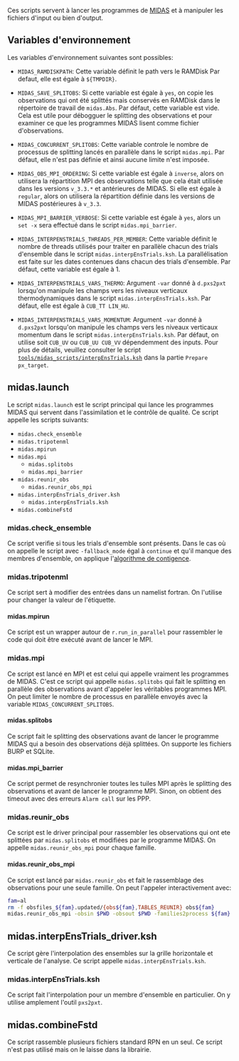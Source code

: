Ces scripts servent à lancer les programmes de
[MIDAS](https://gitlab.science.gc.ca/atmospheric-data-assimilation/midas)
et à manipuler les fichiers d'input ou bien d'output.

## Variables d'environnement

Les variables d'environnement suivantes sont possibles:
 * `MIDAS_RAMDISKPATH`: Cette variable définit le path vers le RAMDisk
   Par defaut, elle est égale à `${TMPDIR}`.

  * `MIDAS_SAVE_SPLITOBS`: Si cette variable est égale à `yes`, on
   copie les observations qui ont été splittés mais conservés en
   RAMDisk dans le répertoire de travail de `midas.Abs`.  Par défaut,
   cette variable est vide.  Cela est utile pour débogguer le
   splitting des observations et pour examiner ce que les programmes
   MIDAS lisent comme fichier d'observations.

 * `MIDAS_CONCURRENT_SPLITOBS`: Cette variable controle le nombre de
   processus de splitting lancés en parallèle dans le script
   `midas.mpi`.  Par défaut, elle n'est pas définie et ainsi aucune
   limite n'est imposée.

 * `MIDAS_OBS_MPI_ORDERING`: Si cette variable est égale à `inverse`,
   alors on utilisera la répartition MPI des observations telle que
   cela était utilisée dans les versions `v_3.3.*` et antérieures de
   MIDAS.  Si elle est égale à `regular`, alors on utilisera la
   répartition définie dans les versions de MIDAS postérieures à
   `v_3.3`.

 * `MIDAS_MPI_BARRIER_VERBOSE`: Si cette variable est égale à `yes`,
   alors un `set -x` sera effectué dans le script `midas.mpi_barrier`.

 * `MIDAS_INTERPENSTRIALS_THREADS_PER_MEMBER`: Cette variable définit
   le nombre de threads utilisés pour traiter en parallèle chacun des
   trials d'ensemble dans le script `midas.interpEnsTrials.ksh`.  La
   parallélisation est faite sur les dates contenues dans chacun des
   trials d'ensemble.  Par défaut, cette variable est égale à 1.

 * `MIDAS_INTERPENSTRIALS_VARS_THERMO`: Argument `-var` donné à
   `d.pxs2pxt` lorsqu'on manipule les champs vers les niveaux
   verticaux thermodynamiques dans le script
   `midas.interpEnsTrials.ksh`.  Par défaut, elle est égale à `CUB_TT
   LIN_HU`.

 * `MIDAS_INTERPENSTRIALS_VARS_MOMENTUM`: Argument `-var` donné à
   `d.pxs2pxt` lorsqu'on manipule les champs vers les niveaux
   verticaux momentum dans le script `midas.interpEnsTrials.ksh`.  Par
   défaut, on utilise soit `CUB_UV` ou `CUB_UU CUB_VV` dépendemment
   des inputs.  Pour plus de détails, veuillez consulter le script
   [`tools/midas_scripts/interpEnsTrials.ksh`](tools/midas_scripts/interpEnsTrials.ksh)
   dans la partie `Prepare px_target`.

## midas.launch

Le script `midas.launch` est le script principal qui lance les
programmes MIDAS qui servent dans l'assimilation et le contrôle de
qualité.  Ce script appelle les scripts suivants:
 * `midas.check_ensemble`
 * `midas.tripotenml`
 * `midas.mpirun`
 * `midas.mpi`
   * `midas.splitobs`
   * `midas.mpi_barrier`
 * `midas.reunir_obs`
   * `midas.reunir_obs_mpi`
 * `midas.interpEnsTrials_driver.ksh`
   * `midas.interpEnsTrials.ksh`
 * `midas.combineFstd`

### midas.check_ensemble

Ce script verifie si tous les trials d'ensemble sont présents.  Dans
le cas où on appelle le script avec `-fallback_mode` égal à `continue`
et qu'il manque des membres d'ensemble, on applique l'[algorithme de
contigence](https://wiki.cmc.ec.gc.ca/wiki/RPN-AD/Ensemble_contingency/FullDescription).

### midas.tripotenml

Ce script sert à modifier des entrées dans un namelist fortran.  On
l'utilise pour changer la valeur de l'étiquette.

#### midas.mpirun

Ce script est un wrapper autour de `r.run_in_parallel` pour rassembler
le code qui doit être exécuté avant de lancer le MPI.

### midas.mpi

Ce script est lancé en MPI et est celui qui appelle vraiment les
programmes de MIDAS.  C'est ce script qui appelle `midas.splitobs` qui
fait le splitting en parallèle des observations avant d'appeler les
véritables programmes MPI.  On peut limiter le nombre de processus en
parallèle envoyés avec la variable `MIDAS_CONCURRENT_SPLITOBS`.

#### midas.splitobs

Ce script fait le splitting des observations avant de lancer le
programme MIDAS qui a besoin des observations déjà splittées.  On
supporte les fichiers BURP et SQLite.

#### midas.mpi_barrier

Ce script permet de resynchronier toutes les tuiles MPI après le
splitting des observations et avant de lancer le programme MPI.
Sinon, on obtient des timeout avec des erreurs `Alarm call` sur les
PPP.

### midas.reunir_obs

Ce script est le driver principal pour rassembler les observations qui
ont ete splittées par `midas.splitobs` et modifiées par le programme
MIDAS.  On appelle `midas.reunir_obs_mpi` pour chaque famille.

#### midas.reunir_obs_mpi

Ce script est lancé par `midas.reunir_obs` et fait le rassemblage des
observations pour une seule famille.
On peut l'appeler interactivement avec:
```bash
fam=al
rm -f obsfiles_${fam}.updated/{obs${fam},TABLES_REUNIR} obs${fam}
midas.reunir_obs_mpi -obsin $PWD -obsout $PWD -families2process ${fam}
```

## midas.interpEnsTrials_driver.ksh

Ce script gère l'interpolation des ensembles sur la grille horizontale
et verticale de l'analyse.  Ce script appelle
`midas.interpEnsTrials.ksh`.

### midas.interpEnsTrials.ksh

Ce script fait l'interpolation pour un membre d'ensemble en
particulier.  On y utilise amplement l'outil `pxs2pxt`.

## midas.combineFstd

Ce script rassemble plusieurs fichiers standard RPN en un seul.  Ce
script n'est pas utilisé mais on le laisse dans la librairie.
